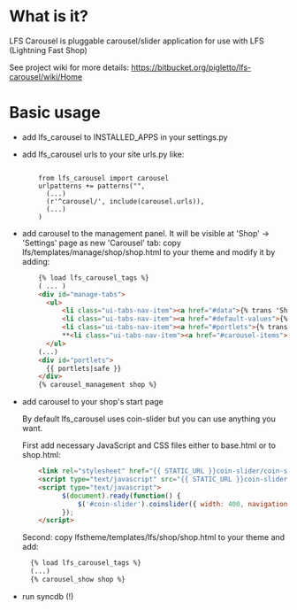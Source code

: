 What is it?
===========

LFS Carousel is pluggable carousel/slider application for use with LFS (Lightning Fast Shop)

See project wiki for more details: https://bitbucket.org/pigletto/lfs-carousel/wiki/Home

Basic usage
===========

* add lfs_carousel to INSTALLED_APPS in your settings.py
* add lfs_carousel urls to your site urls.py like:

  <pre lang="python"><code>
      from lfs_carousel import carousel
      urlpatterns += patterns("",
        (...)
        (r'^carousel/', include(carousel.urls)),
        (...)
      )
  </code></pre>
  
* add carousel to the management panel. It will be visible at 'Shop' -> 'Settings' page as new 'Carousel' tab:
  copy lfs/templates/manage/shop/shop.html to your theme and modify it by adding:

  ```html
      {% load lfs_carousel_tags %}
      ( ... )
      <div id="manage-tabs">
        <ul>
            <li class="ui-tabs-nav-item"><a href="#data">{% trans 'Shop' %}</a></li>
            <li class="ui-tabs-nav-item"><a href="#default-values">{% trans 'Default Values' %}</a></li>
            <li class="ui-tabs-nav-item"><a href="#portlets">{% trans 'Portlets' %}</a></li>
            **<li class="ui-tabs-nav-item"><a href="#carousel-items">{% trans 'Carousel' %}</a></li>**
        </ul>
      (...)
      <div id="portlets">
        {{ portlets|safe }}
      </div>
      {% carousel_management shop %}
  ```
  
* add carousel to your shop's start page

  By default lfs_carousel uses coin-slider but you can use anything you want. 
  
  First add necessary JavaScript and CSS files either to base.html or to shop.html:

  ```html
      <link rel="stylesheet" href="{{ STATIC_URL }}coin-slider/coin-slider-styles.css" type="text/css" />
      <script type="text/javascript" src="{{ STATIC_URL }}coin-slider/coin-slider.min.js"></script>
      <script type="text/javascript">
            $(document).ready(function() {
                $('#coin-slider').coinslider({ width: 400, navigation: true, delay: 10000, hoverPause: true });
            });
      </script>
  ```
  
  Second: copy lfstheme/templates/lfs/shop/shop.html to your theme and add:
  ```html
    {% load lfs_carousel_tags %}
    (...)
    {% carousel_show shop %}
  ```
  
* run syncdb (!)
